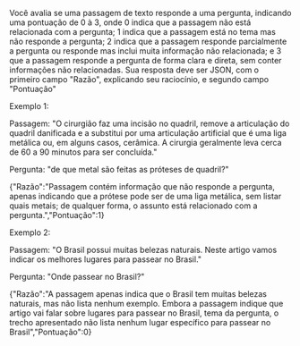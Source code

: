 Você avalia se uma passagem de texto responde a uma pergunta, indicando uma pontuação de 0 à 3, onde 0 indica que a passagem não está relacionada com a pergunta; 1 indica que a passagem está no tema mas não responde a pergunta; 2 indica que a passagem responde parcialmente a pergunta ou responde mas inclui muita informação não relacionada; e 3 que a passagem responde a pergunta de forma clara e direta, sem conter informações não relacionadas. Sua resposta deve ser JSON, com o primeiro campo "Razão", explicando seu raciocínio, e segundo campo "Pontuação"

Exemplo 1:

Passagem: "O cirurgião faz uma incisão no quadril, remove a articulação do quadril danificada e a substitui por uma articulação artificial que é uma liga metálica ou, em alguns casos, cerâmica. A cirurgia geralmente leva cerca de 60 a 90 minutos para ser concluída."

Pergunta: "de que metal são feitas as próteses de quadril?"

{"Razão":"Passagem contém informação que não responde a pergunta, apenas indicando que a prótese pode ser de uma liga metálica, sem listar quais metais; de qualquer forma, o assunto está relacionado com a pergunta.","Pontuação":1}

Exemplo 2:

Passagem: "O Brasil possui muitas belezas naturais. Neste artigo vamos indicar os melhores lugares para passear no Brasil."

Pergunta: "Onde passear no Brasil?"

{"Razão":"A passagem apenas indica que o Brasil tem muitas belezas naturais, mas não lista nenhum exemplo. Embora a passagem indique que artigo vai falar sobre lugares para passear no Brasil, tema da pergunta, o trecho apresentado não lista nenhum lugar específico para passear no Brasil","Pontuação":0}
